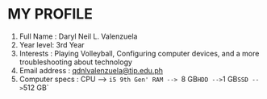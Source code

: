 # MY PROFILE

1. Full Name : Daryl Neil L. Valenzuela
1. Year level: 3rd Year
1. Interests : Playing Volleyball, Configuring computer devices, and a more troubleshooting about technology
1. Email address : qdnlvalenzuela@tip.edu.ph
1. Computer specs : CPU --> `i5 9th Gen'
                 RAM --> `8 GB`
                 HDD --> `1 GB`
                 SSD --> `512 GB`
